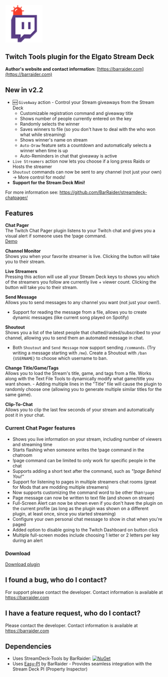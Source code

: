 <img src="https://github.com/BarRaider/streamdeck-chatpager/blob/master/_images/chatpage.png" height="120" width="120"/> 

## Twitch Tools plugin for the Elgato Stream Deck

**Author's website and contact information:** [https://barraider.com](https://barraider.com)

## New in v2.2
- :new: `GiveAway` action - Control your Stream giveaways from the Stream Deck
    - Customizable registration command and giveaway title
    - Shows number of people currently entered on the key
    - Randomly selects the winner
    - Saves winners to file (so you don't have to deal with the who won what while streaming)
    - Shows winner's name on stream
    - `Auto-Draw` feature sets a countdown and automatically selects a winner when time is up
    - Auto-Reminders in chat that giveaway is active
- `Live Streamers` action now lets you choose if a long press Raids or Hosts the streamer
- `Shoutout` commands can now be sent to any channel (not just your own) -> More control for mods!
- **Support for the Stream Deck Mini!**

For more information see: https://github.com/BarRaider/streamdeck-chatpager/

## Features

**Chat Pager**  
The Twitch Chat Pager plugin listens to your Twitch chat and gives you a visual alert if someone uses the !page command.  
[Demo](https://streamable.com/1wxjh)

**Channel Monitor**  
Shows you when your favorite streamer is live. Clicking the button will take you to their stream.

**Live Streamers**  
Pressing this action will use all your Stream Deck keys to shows you which of the streamers you follow are currently live + viewer count. Clicking the button will take you to their stream.

**Send Message**  
Allows you to send messages to any channel you want (not just your own!).
- Support for reading the message from a file, allows you to create dynamic messages (like current song played on Spotify)

**Shoutout**  
Shows you a list of the latest people that chatted/raided/subscribed to your channel, allowing you to send them an automated message in chat. 

* Both `Shoutout` and `Send Message` now support sending `/commands`. (Try writing a message starting with `/me`). Create a Shoutout with `/ban {USERNAME}` to choose which username to ban.

**Change Title/Game/Tags**  
Allows you to load the Stream's title, game, and tags from a file. Works along with the Text File Tools to dynamically modify what game/title you want shown.
    - Adding multiple lines in the "Title" file will cause the plugin to randomly choose one (allowing you to generate multiple similar titles for the same game).

**Clip-To-Chat**  
Allows you to clip the last few seconds of your stream and automatically post it in your chat.

### Current Chat Pager features
- Shows you live information on your stream, including number of viewers and streaming time
- Starts flashing when someone writes the !page command in the chatroom
- !page command can be limited to only work for specific people in the chat
- Supports adding a short text after the command, such as *"!page Behind You!"*
- Support for listening to pages in multiple streamers chat rooms (great for Mods that are modding multiple streamers)
- Now supports customizing the command word to be other than`!page`
- Page message can now be written to text file (and shown on stream)
- Full-Screen Alert can now be shown even if you don't have the plugin on the current profile (as long as the plugin was shown on a different plugin, at least once, since you started streaming)
- Configure your own personal chat message to show in chat when you're paged
- Added option to disable going to the Twitch Dashboard on button click
- Multiple full-screen modes include choosing 1 letter or 2 letters per key during an alert

### Download

[Download plugin](https://github.com/BarRaider/streamdeck-chatpager/releases)

## I found a bug, who do I contact?
For support please contact the developer. Contact information is available at https://barraider.com

## I have a feature request, who do I contact?
Please contact the developer. Contact information is available at https://barraider.com

## Dependencies
* Uses StreamDeck-Tools by BarRaider: [![NuGet](https://img.shields.io/nuget/v/streamdeck-tools.svg?style=flat)](https://www.nuget.org/packages/streamdeck-tools)
* Uses [Easy-PI](https://github.com/BarRaider/streamdeck-easypi) by BarRaider - Provides seamless integration with the Stream Deck PI (Property Inspector) 

